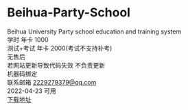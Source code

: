 # Beihua-Party-School
Beihua University Party school education and training system  
学时 年卡 1000  
测试+考试 年卡 2000(考试不支持补考)  
无售后  
若网站更新导致代码失效 不负责更新  
机器码绑定  
联系邮箱 2229279379@qq.com  
2022-04-23 可用  
[下载地址](https://github.com/umbrella0216/Beihua-Party-School/releases/tag/1)
